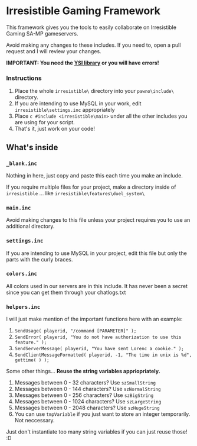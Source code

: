 # Irresistible Gaming Framework

This framework gives you the tools to easily collaborate on Irresistible Gaming SA-MP gameservers.

Avoid making any changes to these includes. If you need to, open a pull request and I will review your changes.

**IMPORTANT: You need the [YSI library](https://github.com/pawn-lang/YSI) or you will have errors!**

### Instructions

1. Place the whole `irresistible\` directory into your `pawno\include\` directory.
2. If you are intending to use MySQL in your work, edit `irresistible\settings.inc` appropriately
3. Place ```c #include <irresistible\main>``` under all the other includes you are using for your script.
4. That's it, just work on your code!


## What's inside

### `_blank.inc`

Nothing in here, just copy and paste this each time you make an include.

If you require multiple files for your project, make a directory inside of `irresistible` ... like `irresistible\features\duel_system\`

### `main.inc`

Avoid making changes to this file unless your project requires you to use an additional directory.

### `settings.inc`

If you are intending to use MySQL in your project, edit this file but only the parts with the curly braces.

### `colors.inc`

All colors used in our servers are in this include. It has never been a secret since you can get them through your chatlogs.txt

### `helpers.inc`

I will just make mention of the important functions here with an example:

1. `SendUsage( playerid, "/command [PARAMETER]" );`
2. `SendError( playerid, "You do not have authorization to use this feature." );`
3. `SendServerMessage( playerid, "You have sent Lorenc a cookie." );`
4. `SendClientMessageFormatted( playerid, -1, "The time in unix is %d", gettime( ) );`

Some other things... **Reuse the string variables appriopriately.**

1. Messages between 0 - 32 characters? Use `szSmallString`
2. Messages between 0 - 144 characters? Use `szNormalString`
3. Messages between 0 - 256 characters? Use `szBigString`
4. Messages between 0 - 1024 characters? Use `szLargeString`
5. Messages between 0 - 2048 characters? Use `szHugeString`
6. You can use `tmpVariable` if you just want to store an integer temporarily. Not neccessary.

Just don't instantiate too many string variables if you can just reuse those! :D